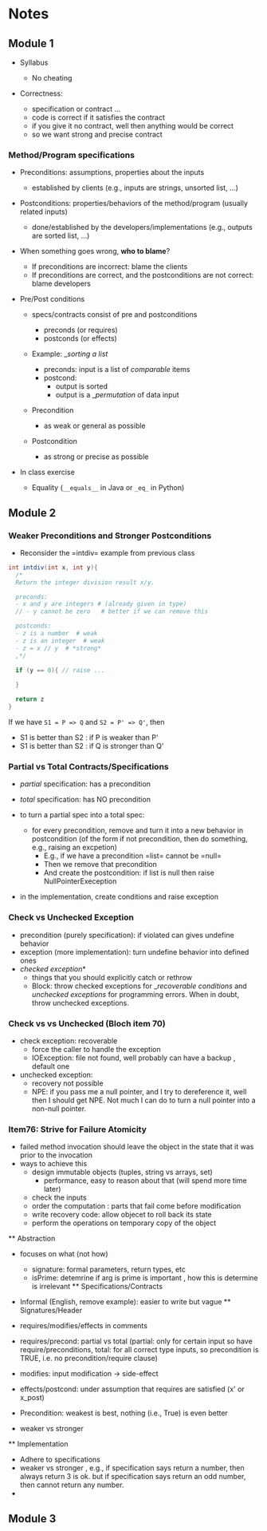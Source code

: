 # Notes

## Module 1
- Syllabus 
  - No cheating 
  
- Correctness:
  - specification or contract ...
  - code is correct if it satisfies the contract
  - if you give it no contract, well then anything would be correct
  - so we want strong and precise contract


### Method/Program specifications
  - Preconditions: assumptions, properties about the inputs
    - established by clients (e.g., inputs are strings, unsorted list, ...)
      
  - Postconditions:  properties/behaviors of the method/program (usually related inputs)
    - done/established by the developers/implementations (e.g., outputs are sorted list, ...)

  - When something goes wrong, **who to blame**?
    - If preconditions are incorrect: blame the clients
    - If preconditions are correct, and the postconditions are not correct: blame developers


- Pre/Post conditions
   - specs/contracts consist of pre and postconditions
     - preconds (or requires)
     - postconds (or effects)
   - Example: __sorting a list_
     - preconds:  input is a list of *comparable* items
     - postcond:
       - output is sorted
       - output is a __permutation_ of data input
       
   - Precondition
     - as weak or general as possible
   - Postcondition 
     - as strong or precise as possible
     
- In class exercise
  - Equality (`__equals__` in Java or `_eq_` in Python)
  
  



## Module 2

### Weaker Preconditions and Stronger Postconditions
  
  - Reconsider the =intdiv= example from previous class
    
  ```java
  int intdiv(int x, int y){
    /*
    Return the integer division result x/y. 

    preconds:
    - x and y are integers # (already given in type)
    // - y cannot be zero   # better if we can remove this

    postconds:
    - z is a number  # weak
    - z is an integer  # weak
    - z = x // y  # *strong*
    ,*/

    if (y == 0){ // raise ...
        
    }

    return z
  }
  ``` 

If we have `S1 = P => Q` and `S2 = P' => Q'`, then 
- S1 is better than S2 :   if P is weaker than P'
- S1 is better than S2 :   if Q is stronger than Q'


### Partial vs Total Contracts/Specifications
  - *partial* specification:  has a precondition
  - *total* specification:  has NO precondition

  - to turn a partial spec into a total spec:
    - for every precondition, remove and turn it into a new behavior in postcondition (of the form if not precondition, then do something, e.g., raising an excpetion)
      - E.g., if we have a precondition   =list= cannot be =null=
      - Then we remove that precondition
      - And create the postcondition:  if list is null then raise NullPointerExeception
   - in the implementation, create conditions and raise exception

### Check vs Unchecked Exception
   - precondition (purely specification):  if violated can gives undefine behavior
   - exception (more implementation): turn undefine behavior into defined ones
   - *checked exception** 
     - things that you should explicitly catch or rethrow
     - Block: throw checked exceptions for __recoverable conditions_ and _unchecked exceptions_ for programming errors. When in doubt, throw unchecked exceptions.
     <!-- - Liskov: -->
     <!--   - You should use an unchecked exception only if you expect that users will usually write code that ensures the exception will not happen, because -->
     <!--    • There is a convenient and inexpensive way to avoid the exception. -->
     <!--    • The context of use is local. -->
     <!--   - Otherwise, use checked -->

<!-- Otherwise, you should use a checked exception. -->
<!--      Most prefer Bloch's ... -->


### Check vs vs Unchecked (Bloch item 70)
   - check exception:  recoverable
     - force the caller to handle the exception
     - IOException:  file not found,  well probably can have a backup , default one       
   - unchecked exception:
     - recovery not possible
     - NPE: if you pass me a null pointer, and I try to dereference it, well then I should get NPE.  Not much I can do to turn a null pointer into a non-null pointer.  
       

### Item76: Strive for Failure Atomicity
   - failed method invocation should leave the object in the state that it was prior to the invocation
   - ways to achieve this
     - design immutable objects (tuples, string vs arrays, set)
       - performance, easy to reason about that (will spend more time later)
     - check the inputs
     - order the computation : parts that fail come before modification
     - write recovery code:  allow objecet to roll back its state
     - perform the operations on temporary copy of the object


** Abstraction
   - focuses on what (not how)
     - signature: formal parameters, return types, etc
     - isPrime:  detemrine if arg is prime is important ,   how this is determine is irrelevant
** Specifications/Contracts
   
   - Informal (English, remove example): easier to write but vague
** Signatures/Header
   - requires/modifies/effects   in comments
   - requires/precond: partial vs total  (partial: only for certain input so have require/preconditions,  total: for all correct type inputs, so precondition is TRUE, i.e. no precondition/require clause)
   - modifies: input modification -> side-effect
   - effects/postcond:  under assumption that requires are satisfied  (x' or x_post)
   - Precondition: weakest is best,  nothing (i.e., True) is even better
   - weaker vs stronger

** Implementation
   - Adhere to specifications
   - weaker vs stronger  , e.g., if specification says return a number, then always return 3 is ok.  but if specification says return an odd number, then cannot return any number.
   - 


## Module 3
